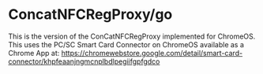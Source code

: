 # ConcatNFCRegProxy/go

This is the version of the ConCatNFCRegProxy implemented for ChromeOS. This
uses the PC/SC Smart Card Connector on ChromeOS available as a Chrome App
at: https://chromewebstore.google.com/detail/smart-card-connector/khpfeaanjngmcnplbdlpegiifgpfgdco

